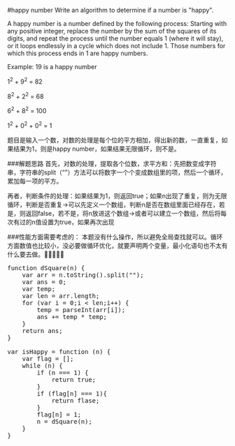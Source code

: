 #happy number
Write an algorithm to determine if a number is "happy".

A happy number is a number defined by the following process: Starting with any positive integer, replace the number by the sum of the squares of its digits, and repeat the process until the number equals 1 (where it will stay), or it loops endlessly in a cycle which does not include 1. Those numbers for which this process ends in 1 are happy numbers.

Example: 19 is a happy number

1<sup>2</sup> + 9<sup>2</sup> = 82

8<sup>2</sup> + 2<sup>2</sup> = 68

6<sup>2</sup> + 8<sup>2</sup> = 100

1<sup>2</sup> + 0<sup>2</sup> + 0<sup>2</sup> = 1

题目是输入一个数，对数的处理是每个位的平方相加，得出新的数，一直重复，如果结果为1，则是happy number，如果结果无限循环，则不是。

###解题思路
首先，对数的处理，提取各个位数，求平方和：先把数变成字符串，字符串的split（“”）方法可以将数字一个个变成数组里的项，然后一个循环，累加每一项的平方。

再者，判断条件的处理：如果结果为1，则返回true；如果n出现了重复，则为无限循环，判断是否重复->可以先定义一个数组，判断n是否在数组里面已经存在，若是，则返回false，若不是，将n放进这个数组->或者可以建立一个数组，然后将每次有过的n值设置为true，如果再次出现

###性能方面需要考虑的：
本题没有什么操作，所以避免全局查找就可以。循环方面数值也比较小，没必要做循环优化，就要声明两个变量，最小化语句也不太有什么要去做。

<pre>
function dSquare(n) {
	var arr = n.toString().split("");
	var ans = 0;
	var temp;
	var len = arr.length;
	for (var i = 0;i < len;i++) {
		temp = parseInt(arr[i]);
		ans += temp * temp;
	}
	return ans;
}

var isHappy = function (n) {
	var flag = [];
	while (n) {
		if (n === 1) {
			return true;
		}
		if (flag[n] === 1){
			return flase;
		}
		flag[n] = 1;
		n = dSquare(n);
	}
}
</pre>
